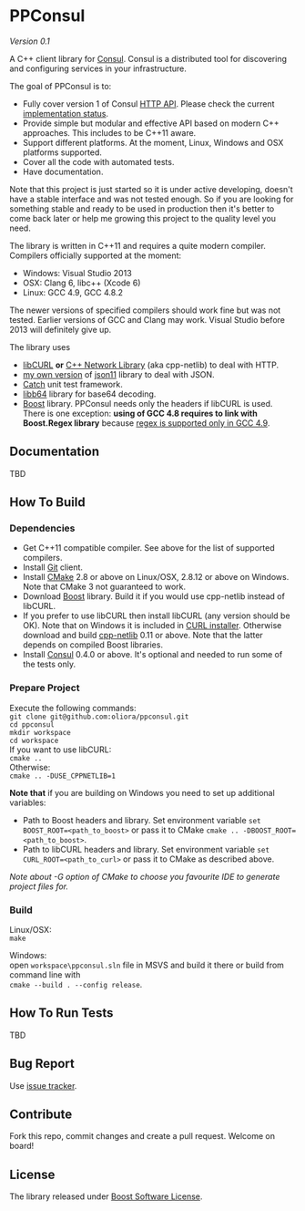 # PPConsul

*Version 0.1*

A C++ client library for [Consul](http://consul.io). Consul is a distributed tool for discovering and configuring services in your infrastructure.

The goal of PPConsul is to:
* Fully cover version 1 of Consul [HTTP API](http://www.consul.io/docs/agent/http.html). Please check the current [implementation status](status.md).
* Provide simple but modular and effective API based on modern C++ approaches. This includes to be C++11 aware.
* Support different platforms. At the moment, Linux, Windows and OSX platforms supported.
* Cover all the code with automated tests.
* Have documentation.

Note that this project is just started so it is under active developing, doesn't have a stable interface and was not tested enough.
So if you are looking for something stable and ready to be used in production then it's better to come back later or help me growing this project to the quality level you need.

The library is written in C++11 and requires a quite modern compiler. Compilers officially supported at the moment:
* Windows: Visual Studio 2013
* OSX: Clang 6, libc++ (Xcode 6)
* Linux: GCC 4.9, GCC 4.8.2

The newer versions of specified compilers should work fine but was not tested. Earlier versions of GCC and Clang may work. Visual Studio before 2013 will definitely give up.

The library uses
* [libCURL](http://curl.haxx.se/libcurl/) **or** [C++ Network Library](http://cpp-netlib.org/) (aka cpp-netlib) to deal with HTTP.
* [my own version](https://github.com/oliora/json11) of [json11](https://github.com/dropbox/json11) library to deal with JSON.
* [Catch](https://github.com/philsquared/Catch) unit test framework.
* [libb64](http://libb64.sourceforge.net/) library for base64 decoding.
* [Boost](http://www.boost.org/) library. PPConsul needs only the headers if libCURL is used. There is one exception: **using of GCC 4.8 requires to link with Boost.Regex library** because [regex is supported only in GCC 4.9](https://gcc.gnu.org/bugzilla/show_bug.cgi?id=53631).

## Documentation
TBD

## How To Build

### Dependencies
* Get C++11 compatible compiler. See above for the list of supported compilers.
* Install [Git](http://git-scm.com/) client.
* Install [CMake](http://www.cmake.org/) 2.8 or above on Linux/OSX, 2.8.12 or above on Windows. Note that CMake 3 not guaranteed to work.
* Download [Boost](http://www.boost.org/) library. Build it if you would use cpp-netlib instead of libCURL.
* If you prefer to use libCURL then install libCURL (any version should be OK). Note that on Windows it is included in [CURL installer](http://curl.haxx.se/download.html).
Otherwise download and build [cpp-netlib](http://cpp-netlib.org/) 0.11 or above. Note that the latter depends on compiled Boost libraries.
* Install [Consul](http://consul.io) 0.4.0 or above. It's optional and needed to run some of the tests only.

### Prepare Project

Execute the following commands:  
`git clone git@github.com:oliora/ppconsul.git`  
`cd ppconsul`  
`mkdir workspace`  
`cd workspace`  
If you want to use libCURL:  
`cmake ..`  
Otherwise:  
`cmake .. -DUSE_CPPNETLIB=1`

**Note that** if you are building on Windows you need to set up additional variables:
* Path to Boost headers and library.
  Set environment variable `set BOOST_ROOT=<path_to_boost>` or pass it to CMake `cmake .. -DBOOST_ROOT=<path_to_boost>`.
* Path to libCURL headers and library.
  Set environment variable `set CURL_ROOT=<path_to_curl>` or pass it to CMake as described above.

*Note about -G option of CMake to choose you favourite IDE to generate project files for.*

### Build

Linux/OSX:  
`make`  

Windows:  
open `workspace\ppconsul.sln` file in MSVS and build it there or build from command line with  
`cmake --build . --config release`.

## How To Run Tests
TBD

## Bug Report
Use [issue tracker](https://github.com/oliora/ppconsul/issues).

## Contribute
Fork this repo, commit changes and create a pull request. Welcome on board!

## License
The library released under [Boost Software License](http://www.boost.org/LICENSE_1_0.txt).
